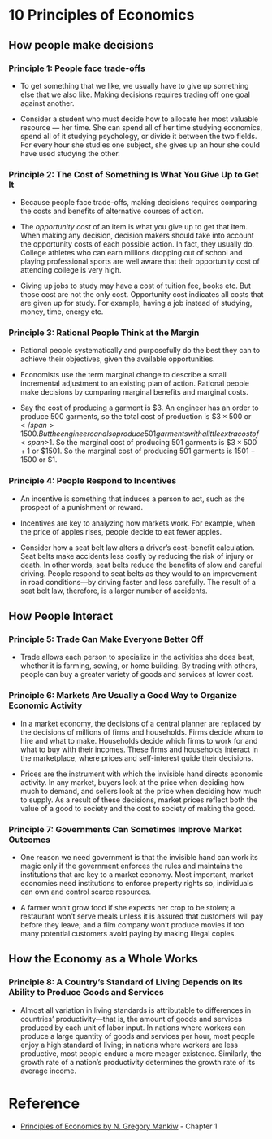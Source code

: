 # 10 Principles of Economics

## How people make decisions

### Principle 1: People face trade-offs

- To get something that we like, we usually have to give up something else that we also like. Making decisions requires trading off one goal against another.

- Consider a student who must decide how to allocate her most valuable resource — her time. She can spend all of her time studying economics, spend all of it studying psychology, or divide it between the two fields. For every hour she studies one subject, she gives up an hour she could have used studying the other.

### Principle 2: The Cost of Something Is What You Give Up to Get It

- Because people face trade-offs, making decisions requires comparing the costs and benefits of alternative courses of action.

- The _opportunity cost_ of an item is what you give up to get that item. When making any decision, decision makers should take into account the opportunity costs of each possible action. In fact, they usually do. College athletes who can earn millions dropping out of school and playing professional sports are well aware that their opportunity cost of attending college is very high.

- Giving up jobs to study may have a cost of tuition fee, books etc. But those cost are not the only cost. Opportunity cost indicates all costs that are given up for study. For example, having a job instead of studying, money, time, energy etc.

### Principle 3: Rational People Think at the Margin

- Rational people systematically and purposefully do the best they can to achieve their objectives, given the available opportunities.

- Economists use the term marginal change to describe a small incremental adjustment to an existing plan of action. Rational people make decisions by comparing marginal benefits and marginal costs.

- Say the cost of producing a garment is <span>$</span>3. An engineer has an order to produce 500 garments, so the total cost of production is $\$3 \times 500$ or <span>$</span>1500. But the engineer can also produce 501 garments with a little extra cost of <span>$</span>1. So the marginal cost of producing 501 garments is $\$3 \times 500 + 1$ or <span>$</span>1501. So the marginal cost of producing 501 garments is $1501 - 1500$ or <span>$</span>1.

### Principle 4: People Respond to Incentives

- An incentive is something that induces a person to act, such as the prospect of a punishment or reward.

- Incentives are key to analyzing how markets work. For example, when the price of apples rises, people decide to eat fewer apples.

- Consider how a seat belt law alters a driver’s cost–benefit calculation. Seat belts make accidents less costly by reducing the risk of injury or death. In other words, seat belts reduce the benefits of slow and careful driving. People respond to seat belts as they would to an improvement in road conditions—by driving faster and less carefully. The result of a seat belt law, therefore, is a larger number of accidents.

## How People Interact

### Principle 5: Trade Can Make Everyone Better Off

- Trade allows each person to specialize in the activities she does best, whether it is farming, sewing, or home building. By trading with others, people can buy a greater variety of goods and services at lower cost.

### Principle 6: Markets Are Usually a Good Way to Organize Economic Activity

- In a market economy, the decisions of a central planner are replaced by the decisions of millions of firms and households. Firms decide whom to hire and what to make. Households decide which firms to work for and what to buy with their incomes. These firms and households interact in the marketplace, where prices and self-interest guide their decisions.

- Prices are the instrument with which the invisible hand directs economic activity. In any market, buyers look at the price when deciding how much to demand, and sellers look at the price when deciding how much to supply. As a result of these decisions, market prices reflect both the value of a good to society and the cost to society of making the good.

### Principle 7: Governments Can Sometimes Improve Market Outcomes

- One reason we need government is that the invisible hand can work its magic only if the government enforces the rules and maintains the institutions that are key to a market economy. Most important, market economies need institutions to enforce property rights so, individuals can own and control scarce resources.

- A farmer won’t grow food if she expects her crop to be stolen; a restaurant won’t serve meals unless it is assured that customers will pay before they leave; and a film company won’t produce movies if too many potential customers avoid paying by making illegal copies.

## How the Economy as a Whole Works

### Principle 8: A Country’s Standard of Living Depends on Its Ability to Produce Goods and Services

- Almost all variation in living standards is attributable to differences in countries’ productivity—that is, the amount of goods and services produced by each unit of labor input. In nations where workers can produce a large quantity of goods and services per hour, most people enjoy a high standard of living; in nations where workers are less productive, most people endure a more meager existence. Similarly, the growth rate of a nation’s productivity determines the growth rate of its average income.

# Reference

- [Principles of Economics by N. Gregory Mankiw](https://www.goodreads.com/book/show/1753460.Principles_of_Economics) - Chapter 1
